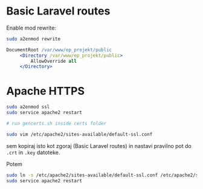 
# Basic Laravel routes

Enable mod rewrite:
```bash
sudo a2enmod rewrite
```

```apache
DocumentRoot /var/www/ep_projekt/public
     <Directory /var/www/ep_projekt/public>
         AllowOverride all
     </Directory>
```

# Apache HTTPS
```bash
sudo a2enmod ssl
sudo service apache2 restart

# run gencerts.sh inside certs folder

sudo vim /etc/apache2/sites-available/default-ssl.conf
```
sem kopiraj isto kot zgoraj (Basic Laravel routes) in nastavi pravilno pot do `.crt` in `.key` datoteke.

Potem
```bash
sudo ln -s /etc/apache2/sites-available/default-ssl.conf /etc/apache2/sites-enabled/default-ssl.conf
sudo service apache2 restart
```
